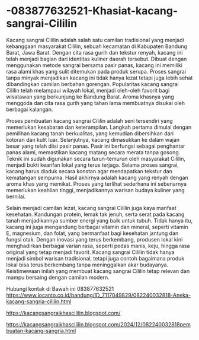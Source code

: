 # -083877632521-Khasiat-kacang-sangrai-Cililin
Kacang sangrai Cililin adalah salah satu camilan tradisional yang menjadi kebanggaan masyarakat Cililin, sebuah kecamatan di Kabupaten Bandung Barat, Jawa Barat. Dengan cita rasa gurih dan tekstur renyah, kacang ini telah menjadi bagian dari identitas kuliner daerah tersebut. Dibuat dengan menggunakan metode sangrai bersama pasir panas, kacang ini memiliki rasa alami khas yang sulit ditemukan pada produk serupa. Proses sangrai tanpa minyak menjadikan kacang ini tidak hanya lezat tetapi juga lebih sehat dibandingkan camilan berbahan gorengan. Popularitas kacang sangrai Cililin telah melampaui wilayah lokal, menjadi oleh-oleh favorit bagi wisatawan yang berkunjung ke Bandung Barat. Aroma khasnya yang menggoda dan cita rasa gurih yang tahan lama membuatnya disukai oleh berbagai kalangan.

Proses pembuatan kacang sangrai Cililin adalah seni tersendiri yang memerlukan kesabaran dan keterampilan. Langkah pertama dimulai dengan pemilihan kacang tanah berkualitas, yang kemudian dibersihkan dari kotoran dan kulit luar. Selanjutnya, kacang dimasukkan ke dalam wajan besar yang telah diisi pasir panas. Pasir ini berfungsi sebagai penghantar panas alami, memastikan kacang matang secara merata tanpa gosong. Teknik ini sudah digunakan secara turun-temurun oleh masyarakat Cililin, menjadi bukti kearifan lokal yang terus terjaga. Selama proses sangrai, kacang harus diaduk secara konstan agar mendapatkan tekstur dan kematangan sempurna. Hasil akhirnya adalah kacang yang renyah dengan aroma khas yang memikat. Proses yang terlihat sederhana ini sebenarnya memerlukan keahlian tinggi, menjadikannya warisan budaya kuliner yang bernilai.

Selain menjadi camilan lezat, kacang sangrai Cililin juga kaya manfaat kesehatan. Kandungan protein, lemak tak jenuh, serta serat pada kacang tanah menjadikannya sumber energi yang baik untuk tubuh. Tidak hanya itu, kacang ini juga mengandung berbagai vitamin dan mineral, seperti vitamin E, magnesium, dan folat, yang bermanfaat bagi kesehatan jantung dan fungsi otak. Dengan inovasi yang terus berkembang, produsen lokal kini menghadirkan berbagai varian rasa, seperti pedas manis, keju, hingga rasa original yang tetap menjadi favorit. Kacang sangrai Cililin tidak hanya menjadi simbol warisan tradisional, tetapi juga contoh bagaimana produk lokal bisa terus berkembang tanpa meninggalkan akar budayanya. Keistimewaan inilah yang membuat kacang sangrai Cililin tetap relevan dan mampu bersaing dengan camilan modern.

Hubungi kontak di Bawah ini
083877632521
 https://www.locanto.co.id/bandung/ID_7117049829/082240032818-Aneka-kacang-sangria-cililin.html

https://kacangsangraikhascililin.blogspot.com/

https://kacangsangraikhascililin.blogspot.com/2024/12/082240032818pembuatan-kacang-sangria.html
